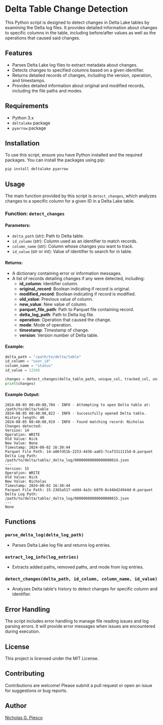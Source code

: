 # Delta Table Change Detection

This Python script is designed to detect changes in Delta Lake tables by examining the Delta log files. It provides detailed information about changes to specific columns in the table, including before/after values as well as the operations that caused said changes.

## Features

- Parses Delta Lake log files to extract metadata about changes.
- Detects changes to specified columns based on a given identifier.
- Returns detailed records of changes, including the version, operation, and timestamps.
- Provides detailed information about original and modified records, including the file paths and modes.

## Requirements

- Python 3.x
- `deltalake` package
- `pyarrow` package

## Installation

To use this script, ensure you have Python installed and the required packages. You can install the packages using pip:

```bash
pip install deltalake pyarrow
```

## Usage

The main function provided by this script is `detect_changes`, which analyzes changes to a specific column for a given ID in a Delta Lake table.

### Function: `detect_changes`

#### Parameters:

- `delta_path` (str): Path to Delta table.
- `id_column` (str): Column used as an identifier to match records.
- `column_name` (str): Column whose changes you want to track.
- `id_value` (str or int): Value of identifier to search for in table.

#### Returns:

- A dictionary containing error or information messages.
- A list of records detailing changes if any were detected, including:
  - **id_column**: Identifier column.
  - **original_record**: Boolean indicating if record is original.
  - **modified_record**: Boolean indicating if record is modified.
  - **old_value**: Previous value of column.
  - **new_value**: New value of column.
  - **parquet_file_path**: Path to Parquet file containing record.
  - **delta_log_path**: Path to Delta log file.
  - **operation**: Operation that caused the change.
  - **mode**: Mode of operation.
  - **timestamp**: Timestamp of change.
  - **version**: Version number of Delta table.

#### Example:

```python
delta_path = "/path/to/delta/table"
id_column = "user_id"
column_name = "status"
id_value = 12345

changes = detect_changes(delta_table_path, unique_col, tracked_col, unique_value)
print(changes)
```

#### Example Output:
```
2024-08-05 00:40:08,784 - INFO - Attempting to open Delta table at: /path/to/delta/table
2024-08-05 00:40:08,822 - INFO - Successfully opened Delta table. History length: 40
2024-08-05 00:40:08,919 - INFO - Found matching record: Nicholas
Changes detected:
Version: 14
Operation: WRITE
Old Value: Nick
New Value: None
Timestamp: 2024-08-02 16:30:44
Parquet File Path: 14-a06fd51b-2253-4436-aa03-7caf3311115d-0.parquet
Delta Log Path: /path/to/delta/table/_delta_log/00000000000000000014.json
---
Version: 15
Operation: WRITE
Old Value: Nick
New Value: Nicholas
Timestamp: 2024-08-02 16:30:44
Parquet File Path: 15-2365a517-edd4-4a3c-b070-8c44bd24944d-0.parquet
Delta Log Path: /path/to/delta/table/_delta_log/00000000000000000015.json
---
None
```

## Functions

### `parse_delta_log(delta_log_path)`

- Parses Delta Lake log file and returns log entries.

### `extract_log_info(log_entries)`

- Extracts added paths, removed paths, and mode from log entries.

### `detect_changes(delta_path, id_column, column_name, id_value)`

- Analyzes Delta table's history to detect changes for specific column and identifier.

## Error Handling

The script includes error handling to manage file reading issues and log parsing errors. It will provide error messages when issues are encountered during execution.

## License

This project is licensed under the MIT License.

## Contributing

Contributions are welcome! Please submit a pull request or open an issue for suggestions or bug reports.

## Author

[Nicholas G. Piesco](https://github.com/npiesco/delta_change_detector)